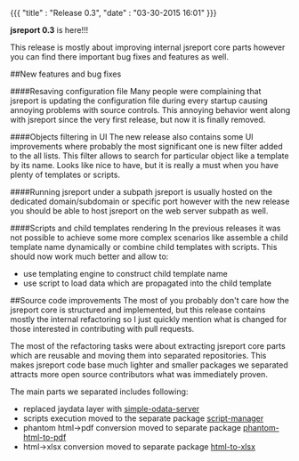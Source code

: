 
{{{
    "title"    : "Release 0.3",
    "date"     : "03-30-2015 16:01"
}}}

**jsreport 0.3** is here!!!

This release is mostly about improving internal jsreport core parts however you can find there important bug fixes and features as well.

##New features and bug fixes

####Resaving configuration file
Many people were complaining that jsreport is updating the configuration file during every startup causing annoying problems with source controls. This annoying behavior went along with jsreport since the very first release, but now it is finally removed.

####Objects filtering in UI
The new release also contains some UI improvements where probably the most significant one is new filter added to the all lists.  This filter allows to search for particular object like a template by its name. Looks like nice to have, but it is really a must when you have plenty of templates or scripts.

####Running jsreport under a subpath
jsreport is usually hosted on the dedicated domain/subdomain or specific port however with the new release you should be able to host jsreport on the web server subpath as well.

####Scripts and child templates rendering
In the previous releases it was not possible to achieve some more complex scenarios like assemble a child template name dynamically or combine child templates with scripts. This should now work much better and allow to:

- use templating engine to construct child template name
- use script to load data which are propagated into the child template




##Source code improvements
The most of you probably don't care how the jsreport core is structured and implemented, but this release contains mostly the internal refactoring so I just quickly mention what is changed for those interested in contributing with pull requests.

The most of the refactoring tasks were about extracting jsreport core parts which are reusable and moving them into separated repositories. This makes jsreport code base much lighter and smaller packages we separated attracts more open source contributors what was immediately proven.

The main parts we separated includes following:

- replaced jaydata layer with [simple-odata-server](https://github.com/pofider/node-simple-odata-server)
- scripts execution moved to the separate package [script-manager](https://github.com/pofider/node-script-manager)
- phantom html->pdf conversion moved to separate package [phantom-html-to-pdf](https://github.com/pofider/phantom-html-to-pdf)
- html->xlsx conversion moved to separate package [html-to-xlsx](https://github.com/pofider/html-to-xlsx)

